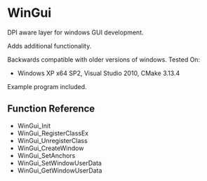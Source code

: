 # WinGui

DPI aware layer for windows GUI development.

Adds additional functionality.

Backwards compatible with older versions of windows.
Tested On:
- Windows XP x64 SP2, Visual Studio 2010, CMake 3.13.4

Example program included.

## Function Reference

- WinGui_Init
- WinGui_RegisterClassEx
- WinGui_UnregisterClass
- WinGui_CreateWindow
- WinGui_SetAnchors
- WinGui_SetWindowUserData
- WinGui_GetWindowUserData
